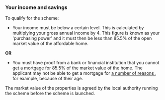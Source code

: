 ###  Your income and savings

To qualify for the scheme:

  * Your income must be below a certain level. This is calculated by multiplying your gross annual income by 4. This figure is known as your 'purchasing power' and it must then be less than 85.5% of the open market value of the affordable home. 

**OR**

  * You must have proof from a bank or financial institution that you cannot get a mortgage for 85.5% of the market value of the home. The applicant may not be able to get a mortgage for [ a number of reasons ](https://affordablehomes.ie/uploads/files/Affordable%20Purchase%20Scheme%20-%20Exceptions%20to%20Income%20Limits\(1\).pdf) , for example, because of their age. 

The market value of the properties is agreed by the local authority running
the scheme before the scheme is launched.
